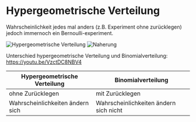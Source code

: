 # Hypergeometrische Verteilung
Wahrscheinlichkeit jedes mal anders (z.B. Experiment ohne zurücklegen) jedoch immernoch ein Bernoulli-experiment.

![Hypergeometrische Verteilung](https://cdn.discordapp.com/attachments/852214113949450270/978908714931212288/unknown.png)
![Naherung](https://cdn.discordapp.com/attachments/852214113949450270/978909501140897832/unknown.png)


Unterschied hypergeometrische Verteilung und Binomialverteilung:
https://youtu.be/VzctDC8NBV4

Hypergeometrische Verteilung | Binomialverteilung
-----------------------------|-------------------
ohne Zurücklegen | mit Zurücklegen
Wahrscheinlichkeiten ändern sich | Wahrscheinlichkeiten ändern sich nicht
